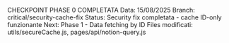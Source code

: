 CHECKPOINT PHASE 0 COMPLETATA 
Data: 15/08/2025 
Branch: critical/security-cache-fix 
Status: Security fix completata - cache ID-only funzionante 
Next: Phase 1 - Data fetching by ID 
Files modificati: utils/secureCache.js, pages/api/notion-query.js 
